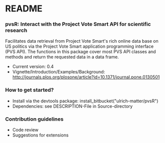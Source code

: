 # README #


### pvsR: Interact with the Project Vote Smart API for scientific research  ###

Facilitates data retrieval from Project Vote Smart's rich online data base on US politics via the Project Vote Smart application programming interface (PVS API). The functions in this package cover most PVS API classes and methods and return the requested data in a data frame.

* Current version: 0.4
* Vignette/Introduction/Examples/Background: http://journals.plos.org/plosone/article?id=10.1371/journal.pone.0130501 

### How to get started? ###

* Install via the devtools package: install_bitbucket("ulrich-matter/pvsR")
* Dependencies: see DESCRIPTION-File in Source-directory

### Contribution guidelines ###

* Code review
* Suggestions for extensions